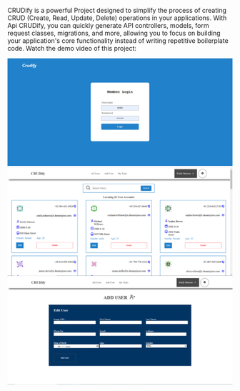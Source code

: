CRUDify is a powerful Project designed to simplify the process of creating CRUD (Create, Read, Update, Delete) operations in your applications. With Api CRUDify, you can quickly generate API controllers, models, form request classes, migrations, and more, allowing you to focus on building your application's core functionality instead of writing repetitive boilerplate code.
Watch the demo video of this project:

![Alt text](./Crudify%20Login.PNG)
![Alt text](./Crudify%20AllUser.PNG)
![Alt text](./Crudify%20AddUser.PNG)

